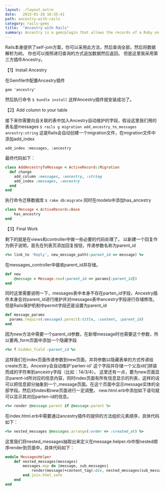 ```yaml
---
layout: ./layout.astro
date:   2015-01-28 16:35:41
path: ancestry-with-rails
category: rails-gems
title:  "Ancestry with Rails"
summary: Ancestry is a gem/plugin that allows the records of a Ruby on Rails ActiveRecord model to be organised as a tree structure.
---
```

Rails本身提供了self-join方案，你可以采用此方法，然后查询全部，然后将数据解析为树。
你也可以按照递归查询的方式追加数据然后返回。
但是这里我采用第三方插件Ancestry。

【1】Install Ancestry

在Gemfile中配置Ancestry插件

    gem 'ancestry'

然后执行命令
		`$ bundle install`
这样Ancestry插件就安装成功了。

【2】Add column to your table

接下来你需要向自关联的表中加入Ancestry自动维护的字段，假设这里我们用的表名是messages
`$ rails g migration add_ancestry_to_messages ancestry:string`
这是Rails会自动创建一个migration文件，在migration文件中添加add_index

    add_index :messages, :ancestry
最终代码如下：

```ruby
class AddAncestryToMessage < ActiveRecord::Migration
  def change
    add_column :messages, :ancestry, :string
    add_index :messages, :ancestry
  end 
end
```
执行命令迁移数据库
`$ rake db:migrate`
同时在models中添加has_ancestry

```ruby
class Message < ActiveRecord::Base
	has_ancestry
end
```

【3】Final Work

剩下的就是在views和controller中做一些必要的代码处理了。
以新建一个回复作为例子说明，首先在列表页添加回复按钮，传递参数名称为parent_id

```ruby
<%= link_to 'Reply', new_message_path(:parent_id => message) %>
```
在messages_controller中接收parent_id并存储。

```ruby
def new
    @message = Message.new(:parent_id => params[:parent_id])
end
```

同时这里需要说明一下，messages表中本身不存在parten_id字段，Ancestry插件本身会对parent_id进行维护并对messages表中ancestry字段进行存储修改。但是Rails保护机制中permit字段还是设置为parent_id

```ruby
def message_params
  params.require(:message).permit(:title, :content, :parent_id)
end   
```
因为new方法中需要一个parent_id参数，在新增message时也需要这个参数，所以要再_form页面中添加一个隐藏字段

```ruby
<%= f.hidden_field :parent_id %>
```
这样我们在index页面传递参数到new页面，并将参数以隐藏表单的方式传递给create方法，Ancestry会自动维护'parten-id' 这个字段并存储一个父及id们拼装而成的字符串到ancestry字段（比如：14/3/4）。
这里还有一点，要为new页面显示parent-id所对应的信息内容，同时index页面有所有信息显示的列表，这样的话可以把信息部分抽象到一个_message页面。在这个页面中显示message实体的全部字段。然后对index和new页面进行一定调整。
new.html.erb中添加如下语句就可以显示其对应parten-id的信息。

```ruby
<%= render @message.parent if @message.parent %>
```
在index.html.erb中需要通过ancestry插件的提供的方法组织元素顺序，具体代码如下：

```ruby
<%= nested_messages @messages.arrange(:order => :created_at) %>
```
这里我们将nested_messages抽取出来定义在message.helper.rb中按nested顺序render到页面中，具体代码如下：

```ruby
module MessagesHelper
	def nested_messages(messages)
		messages.map do |message, sub_messages|
			render(message)+content_tag(:div, nested_messages(sub_messages), :style => "margin-left:30px;")
		end.join.html_safe
	end
end
```
